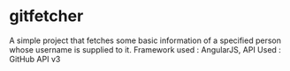 # gitfetcher
A simple project that fetches some basic information of a specified person whose username is supplied to it.
Framework used : AngularJS, 
API Used : GitHub API v3
